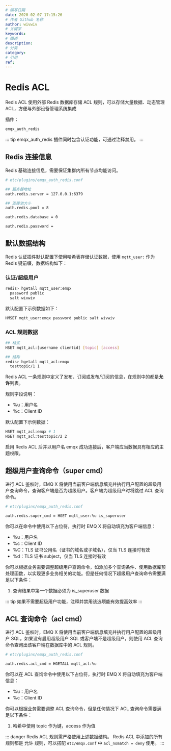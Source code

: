 ```yaml
---
# 编写日期
date: 2020-02-07 17:15:26
# 作者 Github 名称
author: wivwiv
# 关键字
keywords:
# 描述
description:
# 分类
category: 
# 引用
ref:
---
```


# Redis ACL


Redis ACL 使用外部 Redis 数据库存储 ACL 规则，可以存储大量数据、动态管理 ACL，方便与外部设备管理系统集成

插件：

```bash
emqx_auth_redis
```

::: tip 
emqx_auth_redis 插件同时包含认证功能，可通过注释禁用。
:::


## Redis 连接信息

Redis 基础连接信息，需要保证集群内所有节点均能访问。

```bash
# etc/plugins/emqx_auth_redis.conf

## 服务器地址
auth.redis.server = 127.0.0.1:6379

## 连接池大小
auth.redis.pool = 8

auth.redis.database = 0

auth.redis.password = 
```


## 默认数据结构

Redis 认证插件默认配置下使用哈希表存储认证数据，使用 `mqtt_user:` 作为 Redis 键前缀，数据结构如下：

### 认证/超级用户

```bash
redis> hgetall mqtt_user:emqx
  password public
  salt wivwiv
```

默认配置下示例数据如下：

```bash
HMSET mqtt_user:emqx password public salt wivwiv
```

### ACL 规则数据

```bash
## 格式
HSET mqtt_acl:[username clientid] [topic] [access]

## 结构
redis> hgetall mqtt_acl:emqx
  testtopic/1 1
```

Redis ACL 一条规则中定义了发布、订阅或发布/订阅的信息，在规则中的都是**允许**列表。

规则字段说明：

  - %u：用户名
  - %c：Client ID
  
默认配置下示例数据：

```bash
HSET mqtt_acl:emqx # 1
HSET mqtt_acl:testtopic/2 2
```

启用 Redis ACL 后并以用户名 emqx 成功连接后，客户端应当数据具有相应的主题权限。



## 超级用户查询命令（super cmd）

进行 ACL 鉴权时，EMQ X 将使用当前客户端信息填充并执行用户配置的超级用户查询命令，查询客户端是否为超级用户。客户端为超级用户时将跳过 ACL 查询命令。

```bash
# etc/plugins/emqx_auth_redis.conf

auth.redis.super_cmd = HGET mqtt_user:%u is_superuser
```

你可以在命令中使用以下占位符，执行时 EMQ X 将自动填充为客户端信息：

- %u：用户名
- %c：Client ID
- %C：TLS 证书公用名（证书的域名或子域名），仅当 TLS 连接时有效
- %d：TLS 证书 subject，仅当 TLS 连接时有效


你可以根据业务需要调整超级用户查询命令，如添加多个查询条件、使用数据库预处理函数，以实现更多业务相关的功能。但是任何情况下超级用户查询命令需要满足以下条件：

1. 查询结果中第一个数据必须为 is_superuser 数据


::: tip 
如果不需要超级用户功能，注释并禁用该选项能有效提高效率
:::


## ACL 查询命令（acl cmd）

进行 ACL 鉴权时，EMQ X 将使用当前客户端信息填充并执行用户配置的超级用户 SQL，如果没有启用超级用户 SQL 或客户端不是超级用户，则使用 ACL 查询命令查询出该客户端在数据库中的 ACL 规则。

```bash
# etc/plugins/emqx_auth_redis.conf

auth.redis.acl_cmd = HGETALL mqtt_acl:%u
```

你可以在 ACL 查询命令中使用以下占位符，执行时 EMQ X 将自动填充为客户端信息：

- %u：用户名
- %c：Client ID

你可以根据业务需要调整 ACL 查询命令，但是任何情况下 ACL 查询命令需要满足以下条件：

1. 哈希中使用 topic 作为键，access 作为值


::: danger 
Redis ACL 规则需严格使用上述数据结构。
Redis ACL 中添加的所有规则都是 允许 规则，可以搭配 `etc/emqx.conf` 中 `acl_nomatch = deny` 使用。
:::
